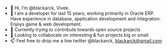- 👋 Hi, I’m @blackarck, Vivek.
- 👀 I am a developer for last 15 years, working primarily in Oracle ERP. Have experience in database, application development and integration. Enjoys game & web development.
- 🌱 Currently trying to contribute towards open source projects
- 💞️ Looking to collaborate on interesting & fun projects big or small.
- 📫 Feel free to drop me a line twitter @blackarck, blackarck@gmail.com

<!---
blackarck/blackarck is a ✨ special ✨ repository because its `README.md` (this file) appears on your GitHub profile.
You can click the Preview link to take a look at your changes.
--->
